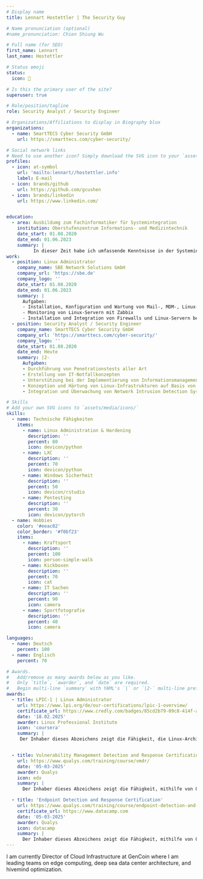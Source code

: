 ```yaml
---
# Display name
title: Lennart Hostettler | The Security Guy

# Name pronunciation (optional)
#name_pronunciation: Chien Shiung Wu

# Full name (for SEO)
first_name: Lennart
last_name: Hostettler

# Status emoji
status:
  icon: 🔐

# Is this the primary user of the site?
superuser: true

# Role/position/tagline
role: Security Analyst / Security Engineer

# Organizations/Affiliations to display in Biography blox
organizations:
  - name: SmartTECS Cyber Security GmbH
    url: https://smarttecs.com/cyber-security/

# Social network links
# Need to use another icon? Simply download the SVG icon to your `assets/media/icons/` folder.
profiles:
  - icon: at-symbol
    url: 'mailto:lennart//hostettler.info'
    label: E-mail
  - icon: brands/github
    url: https://github.com/gcushen
  - icon: brands/linkedin
    url: https://www.linkedin.com/


education:
  - area: Ausbildumg zum Fachinformatiker für Systemintegration
    institution: Oberstufenzentrum Informations- und Medizintechnik
    date_start: 01.08.2020
    date_end: 01.06.2023
    summary: |
          In dieser Zeit habe ich umfassende Kenntnisse in der Systemintegration erworben, insbesondere in den Bereichen Netzwerkadministration, Betriebssysteme und IT-Sicherheit. Dabei konnte ich praktische Erfahrungen in der Installation und Wartung von Servern sowie in der Konfiguration von Arbeitsplätzen sammeln. Meine Aufgaben umfassten zudem die Analyse, Planung und Implementierung von IT-Systemen, die Fehlersuche und -behebung sowie die Dokumentation sämtlicher Systemumgebungen.
work:
  - position: Linux Administrator
    company_name: SBE Network Solutions GmbH
    company_url: 'https://sbe.de'
    company_logo: ''
    date_start: 01.08.2020
    date_end: 01.06.2023
    summary: |
      Aufgaben:
      - Installation, Konfiguration und Wartung von Mail-, MDM-, Linux-Servern
      - Monitoring von Linux-Servern mit Zabbix
      - Installation und Integration von Firewalls und Linux-Servern beim Kunden im Außendienst
  - position: Security Analyst / Security Engineer
    company_name: SmartTECS Cyber Security GmbH
    company_url: 'https://smarttecs.com/cyber-security/'
    company_logo: ''
    date_start: 01.08.2020
    date_end: Heute
    summary: |2-
      Aufgaben:
      - Durchführung von Penetrationstests aller Art
      - Erstellung von IT-Notfallkonzepten
      - Unterstützung bei der Implementierung von Informationsmanagementsystemen gemäß ISO 27001
      - Konzeption und Härtung von Linux-Infrastrukturen auf Basis von RHEL und Debian
      - Integration und Überwachung von Network Intrusion Detection Systemen (NIDS, AIDS, HIDS)

# Skills
# Add your own SVG icons to `assets/media/icons/`
skills:
  - name: Technische Fähigkeiten
    items:
      - name: Linux Administration & Hardening
        description: ''
        percent: 80
        icon: devicon/python
      - name: LXC
        description: ''
        percent: 70
        icon: devicon/python
      - name: Windows Sicherheit
        description: ''
        percent: 50
        icon: devicon/rstudio
      - name: Pentesting
        description: ''
        percent: 30
        icon: devicon/pytorch
  - name: Hobbies
    color: '#eeac02'
    color_border: '#f0bf23'
    items:
      - name: Kraftsport
        description: ''
        percent: 100
        icon: person-simple-walk
      - name: Kickboxen
        description: ''
        percent: 70
        icon: cat
      - name: IT Sachen
        description: ''
        percent: 90
        icon: camera
      - name: Sportfotografie
        description: ''
        percent: 40
        icon: camera

languages:
  - name: Deutsch
    percent: 100
  - name: Englisch
    percent: 70

# Awards.
#   Add/remove as many awards below as you like.
#   Only `title`, `awarder`, and `date` are required.
#   Begin multi-line `summary` with YAML's `|` or `|2-` multi-line prefix and indent 2 spaces below.
awards:
  - title: LPIC-1 | Linux Administrator
    url: https://www.lpi.org/de/our-certifications/lpic-1-overview/
    certificate_url: https://www.credly.com/badges/85cd2b79-09c8-414f-a6aa-c3d793fbdc2a
    date: '18.02.2025'
    awarder: Linux Professional Institute
    icon: 'coursera'
    summary: |
     Der Inhaber dieses Abzeichens zeigt die Fähigkeit, die Linux-Architektur zu verstehen, ein Linux-System zu installieren und zu warten (einschließlich X11 und Netzwerkeinrichtung), die Kommandozeile mit gängigen GNU- und Unix-Befehlen zu verwenden, Dateien, Berechtigungen und Systemsicherheit zu verwalten und grundlegende Wartungsaufgaben wie Benutzerunterstützung, Backups und Systemneustart durchzuführen.


  - title: Vulnerability Management Detection and Response Certification
    url: https://www.qualys.com/training/course/vmdr/
    date: '05-03-2025'
    awarder: Qualys
    icon: edx
    summary: |
      Der Inhaber dieses Abzeichens zeigt die Fähigkeit, mithilfe von Qualys-VMDR (Vulnerability Management, Detection and Response) Schwachstellen in IT-Umgebungen automatisiert zu erkennen, ihren Schweregrad zu beurteilen, angemessene Gegenmaßnahmen zu planen und umzusetzen sowie Berichte zu erstellen und Compliance-Anforderungen zu berücksichtigen.

  - title: 'Endpoint Detection and Response Certification'
    url: https://www.qualys.com/training/course/endpoint-detection-and-response/
    certificate_url: https://www.datacamp.com
    date: '05-03-2025'
    awarder: Qualys
    icon: datacamp
    summary: |
      Der Inhaber dieses Abzeichens zeigt die Fähigkeit, mithilfe von Qualys Endpoint Detection and Response (EDR) Endpunkte kontinuierlich zu überwachen, potenzielle Bedrohungen zu erkennen, geeignete Gegenmaßnahmen einzuleiten sowie Sicherheitsvorfälle zu untersuchen und zu berichten, um eine ganzheitliche Absicherung der IT-Umgebung sicherzustellen.
---
```


I am currently Director of Cloud Infrastructure at GenCoin where I am leading teams on edge computing, deep sea data center architecture, and hivemind optimization.
